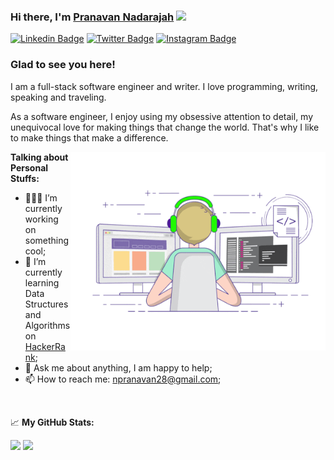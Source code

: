 ### Hi there, I'm <a href="https://gkassym.netlify.app" target="_blank">Pranavan Nadarajah</a> <img src="https://media.giphy.com/media/hvRJCLFzcasrR4ia7z/giphy.gif" width="25px">

[![Linkedin Badge](https://img.shields.io/badge/-LinkedIn-0e76a8?style=flat-square&logo=Linkedin&logoColor=white)](https://linkedin.com/in/npranavan)
[![Twitter Badge](https://img.shields.io/badge/-Twitter-00acee?style=flat-square&logo=Twitter&logoColor=white)](https://twitter.com/npranavan)
[![Instagram Badge](https://img.shields.io/badge/-Instagram-e4405f?style=flat-square&logo=Instagram&logoColor=white)](https://instagram.com/pranavan28/)


### Glad to see you here! &nbsp; 

I am a full-stack software engineer and writer. I love programming, writing, speaking and traveling.

As a software engineer, I enjoy using my obsessive attention to detail, my unequivocal love for making things that change the world. That's why I like to make things that make a difference.

<img align="right" alt="GIF" src="https://github.com/PRANAVAN12/PRANAVAN12/blob/main/coding.gif?raw=true" width="408" height="318" />
  

**Talking about Personal Stuffs:**

- 👨🏻‍💻 I’m currently working on something cool;
- 🚀 I’m currently learning Data Structures and Algorithms on [HackerRank](https://www.hackerrank.com/Pranavan);
- 💬 Ask me about anything, I am happy to help;
- 📫 How to reach me: npranavan28@gmail.com;


</br>


📈 **My GitHub Stats:**

<p>
  <img height="180em" src="https://github-readme-stats.vercel.app/api?username=PRANAVAN12&show_icons=true&hide_border=true&&count_private=true&include_all_commits=true" />
  <img height="180em" src="https://github-readme-stats.vercel.app/api/top-langs/?username=PRANAVAN12&exclude_repo=KNN-Image-Classification&show_icons=true&hide_border=true&layout=compact&langs_count=8"/>
</p>




